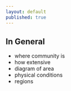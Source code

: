```yaml
---
layout: default
published: true
---
```


## In General

* where community is
* how extensive
* diagram of area
* physical conditions
* regions